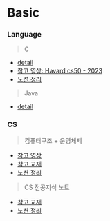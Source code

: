 # Basic

### Language
> C
- [detail](./C_Study/README.md)
- [참고 영상: Havard cs50 - 2023](https://www.youtube.com/watch?v=cY0FtXE-JzM&list=PL7cmIFofq7xHOKUpuU66uYiXanbD9Mp-O)
- [노션 정리](https://www.notion.so/CS50-4db3525c84894b0c8a5ef25b18085416)

> Java
- [detail](./Java_Study/README.md)


### CS
> 컴퓨터구조 + 운영체제
- [참고 영상](https://www.youtube.com/watch?v=kFWP6sFKyp0&list=PLYH7OjNUOWLUz15j4Q9M6INxK5J3-59GC)
- [참고 교재](https://product.kyobobook.co.kr/detail/S000061584886)
- [노션 정리](https://faithful-blarney-6d1.notion.site/detail-c3856215cfdd4d0793cbd3de59a41f97?pvs=4)

> CS 전공지식 노트
- [참고 교재](https://product.kyobobook.co.kr/detail/S000001834833?utm_source=google&utm_medium=cpc&utm_campaign=googleSearch&gt_network=g&gt_keyword=&gt_target_id=aud-901091942354:dsa-435935280379&gt_campaign_id=9979905549&gt_adgroup_id=132556570510&gclid=CjwKCAjwqZSlBhBwEiwAfoZUIEuwKPEwjIFZjTcTUuNZNNkLC7r9IQq6iQP7eW6G2FLRgY-kY1QFVxoCSXsQAvD_BwE)
- [노션 정리](https://faithful-blarney-6d1.notion.site/CS-e24f3c1ccb9147309668bdc5b88b7695?pvs=4)

